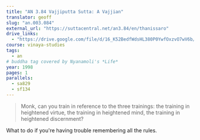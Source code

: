 ```yaml
---
title: "AN 3.84 Vajjiputta Sutta: A Vajjian"
translator: geoff
slug: "an.003.084"
external_url: "https://suttacentral.net/an3.84/en/thanissaro"
drive_links:
  - "https://drive.google.com/file/d/16_K52BedfWdsHL380P0YwfOxzvO7wV6b/view?usp=drivesdk"
course: vinaya-studies
tags:
  - an
# buddha tag covered by Nyanamoli's *Life*
year: 1998
pages: 1
parallels:
  - sa829
  - sf134
---
```


> Monk, can you train in reference to the three trainings: the training in heightened virtue, the training in heightened mind, the training in heightened discernment?

What to do if you're having trouble remembering all the rules.
